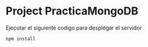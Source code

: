 # Project PracticaMongoDB

Ejecutar el siguiente codigo para desplegar el servidor
```
npm install
```
